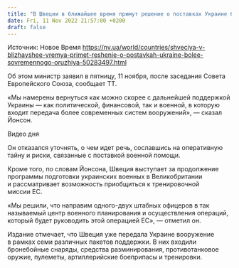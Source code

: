 ```yaml
---
title: "В Швеции в ближайшее время примут решение о поставках Украине более современного оружия"
date: Fri, 11 Nov 2022 21:57:00 +0200
draft: false
---
```

Источник: Новое Время https://nv.ua/world/countries/shveciya-v-blizhayshee-vremya-primet-reshenie-o-postavkah-ukraine-bolee-sovremennogo-oruzhiya-50283497.html


Об этом министр заявил в пятницу, 11 ноября, после заседания Совета Европейского Союза, сообщает ТТ.

«Мы намерены вернуться как можно скорее с дальнейшей поддержкой Украины — как политической, финансовой, так и военной, в которую входит передача более современных систем вооружений», — сказал Йонсон.

 Видео дня   

Он отказался уточнять, о чем идет речь, сославшись на оперативную тайну и риски, связанные с поставкой военной помощи.

Кроме того, по словам Йонсона, Швеция выступает за продолжение программы подготовки украинских военных в Великобритании и рассматривает возможность приобщиться к тренировочной миссии ЕС.

«Мы решили, что направим одного-двух штабных офицеров в так называемый центр военного планирования и осуществления операций, который будет руководить этой операцией ЕС», — отметил он.

Издание отмечает, что Швеция уже передала Украине вооружение в рамках семи различных пакетов поддержки. В них входили бронебойные снаряды, средства разминирования, противотанковое оружие, пулеметы, артиллерийские боеприпасы и тренировки.
